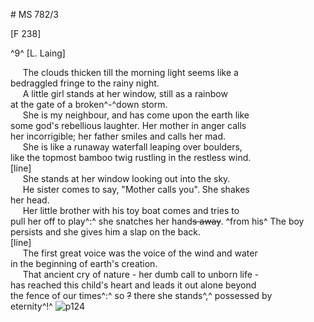 # MS 782/3

[F 238]

^9^
[L. Laing]

&nbsp;&nbsp;&nbsp;&nbsp;&nbsp;The clouds thicken till the morning light seems like a \
bedraggled fringe to the rainy night. \
&nbsp;&nbsp;&nbsp;&nbsp;&nbsp;A little girl stands at her window, still as a rainbow \
at the gate of a broken^-^down storm. \
&nbsp;&nbsp;&nbsp;&nbsp;&nbsp;She is my neighbour, and has come upon the earth like \
some god's rebellious laughter. Her mother in anger calls \
her incorrigible; her father smiles and calls her mad. \
&nbsp;&nbsp;&nbsp;&nbsp;&nbsp;She is like a runaway waterfall leaping over boulders, \
like the topmost bamboo twig rustling in the restless wind. \
[line] \
&nbsp;&nbsp;&nbsp;&nbsp;&nbsp;She stands at her window looking out into the sky. \
&nbsp;&nbsp;&nbsp;&nbsp;&nbsp;He sister comes to say, "Mother calls you". She shakes \
her head. \
&nbsp;&nbsp;&nbsp;&nbsp;&nbsp;Her little brother with his toy boat comes and tries to \
pull her off to play^:^ she snatches her hand~~s away~~. ^from his^ The boy \
persists and she gives him a slap on the back. \
[line] \
&nbsp;&nbsp;&nbsp;&nbsp;&nbsp;The first great voice was the voice of the wind and water \
in the beginning of earth's creation. \
&nbsp;&nbsp;&nbsp;&nbsp;&nbsp;That ancient cry of nature - her dumb call to unborn life - \
has reached this child's heart and leads it out alone beyond \
the fence of our times^:^ so ~~?~~ there she  stands^,^ possessed by \
eternity^!^
![p124](MS782_3-124.jpg)
